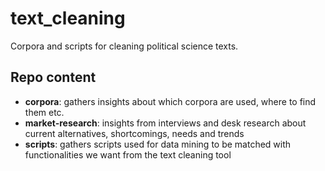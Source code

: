 # text_cleaning
Corpora and scripts for cleaning political science texts.



## Repo content

* **corpora**: gathers insights about which corpora are used, where to find them etc. 
* **market-research**: insights from interviews and desk research about current alternatives, shortcomings, needs and trends
* **scripts**: gathers scripts used for data mining to be matched with functionalities we want from the text cleaning tool

